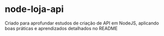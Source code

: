 # node-loja-api
Criado para aprofundar estudos de criação de API em NodeJS, aplicando boas práticas e aprendizados detalhados no README
